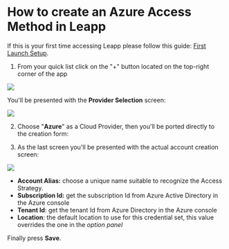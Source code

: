 # How to create an Azure Access Method in Leapp

If this is your first time accessing Leapp please follow this guide: [First Launch Setup](../../first_access.md).

1) From your quick list click on the "+" button located on the top-right corner of the app

![](../../../images/tutorials/azure/SETUP_IN_LEAPP-1.png)

You'll be presented with the **Provider Selection** screen:

![](../../../images/tutorials/azure/SETUP_IN_LEAPP-2.png)

2) Choose "**Azure**" as a Cloud Provider, then you'll be ported directly to the creation form:

3) As the last screen you'll be presented with the actual account creation screen:

![](../../../images/tutorials/azure/SETUP_IN_LEAPP-3.png)

- **Account Alias:** choose a unique name suitable to recognize the Access Strategy.
- **Subscription Id:** get the subscription Id from Azure Active Directory in the Azure console
- **Tenant Id**: get the tenant Id from Azure Directory in the Azure console
- **Location**: the default location to use for this credential set, this value overrides the one in the *option panel*

Finally press **Save**.
